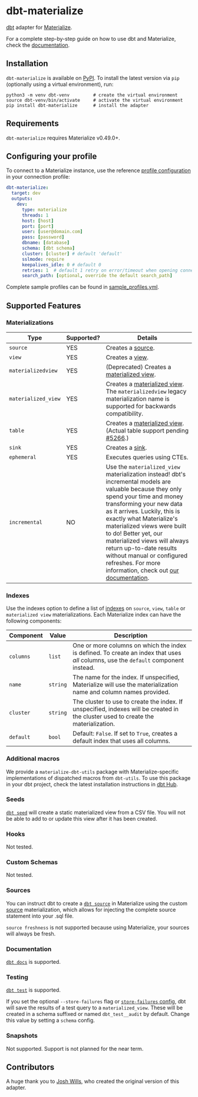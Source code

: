 # dbt-materialize

[dbt] adapter for [Materialize].

For a complete step-by-step guide on how to use dbt and Materialize, check the [documentation](https://materialize.com/docs/guides/dbt/).

## Installation

`dbt-materialize` is available on [PyPI]. To install the latest version via `pip` (optionally using a virtual environment),
run:

```nofmt
python3 -m venv dbt-venv         # create the virtual environment
source dbt-venv/bin/activate     # activate the virtual environment
pip install dbt-materialize      # install the adapter
```

## Requirements

<!-- If you update this, bump the constraint in connections.py too. -->
`dbt-materialize` requires Materialize v0.49.0+.

## Configuring your profile

To connect to a Materialize instance, use the reference [profile configuration](https://docs.getdbt.com/reference/warehouse-profiles/materialize-profile#connecting-to-materialize-with-dbt-materialize) in your
connection profile:

```yml
dbt-materialize:
  target: dev
  outputs:
    dev:
      type: materialize
      threads: 1
      host: [host]
      port: [port]
      user: [user@domain.com]
      pass: [password]
      dbname: [database]
      schema: [dbt schema]
      cluster: [cluster] # default 'default'
      sslmode: require
      keepalives_idle: 0 # default 0
      retries: 1  # default 1 retry on error/timeout when opening connections
      search_path: [optional, override the default search_path]

```

Complete sample profiles can be found in [sample_profiles.yml](dbt/include/materialize/sample_profiles.yml).

## Supported Features

### Materializations

Type                | Supported? | Details
--------------------|------------|--------
`source`            | YES        | Creates a [source].
`view`              | YES        | Creates a [view].
`materializedview`  | YES        | (Deprecated) Creates a [materialized view].
`materialized_view` | YES        | Creates a [materialized view]. The `materializedview` legacy materialization name is supported for backwards compatibility.
`table`             | YES        | Creates a [materialized view]. (Actual table support pending [#5266].)
`sink`              | YES        | Creates a [sink].
`ephemeral`         | YES        | Executes queries using CTEs.
`incremental`       | NO         | Use the `materialized_view` materialization instead! dbt's incremental models are valuable because they only spend your time and money transforming your new data as it arrives. Luckily, this is exactly what Materialize's materialized views were built to do! Better yet, our materialized views will always return up-to-date results without manual or configured refreshes. For more information, check out [our documentation](https://materialize.com/docs/).

### Indexes

Use the indexes option to define a list of [indexes](/sql/create-index/) on `source`, `view`, `table` or `materialized view` materializations. Each Materialize index can have the following components:

Component                            | Value     | Description
-------------------------------------|-----------|--------------------------------------------------
`columns`                            | `list`    | One or more columns on which the index is defined. To create an index that uses _all_ columns, use the `default` component instead.
`name`                               | `string`  | The name for the index. If unspecified, Materialize will use the materialization name and column names provided.
`cluster`                            | `string`  | The cluster to use to create the index. If unspecified, indexes will be created in the cluster used to create the materialization.
`default`                            | `bool`    | Default: `False`. If set to `True`, creates a default index that uses all columns.

### Additional macros

We provide a `materialize-dbt-utils` package with Materialize-specific implementations of dispatched macros from `dbt-utils`. To use this package in your dbt project, check the latest installation instructions in [dbt Hub](https://hub.getdbt.com/materializeinc/materialize_dbt_utils/latest/).

### Seeds

[`dbt seed`](https://docs.getdbt.com/reference/commands/seed/) will create a
static materialized view from a CSV file. You will not be able to add to or
update this view after it has been created.

### Hooks

Not tested.

### Custom Schemas

Not tested.

### Sources

You can instruct dbt to create a [`dbt source`](https://docs.getdbt.com/docs/build/sources) in Materialize using the custom [source] materialization, which allows for injecting the complete source statement into your .sql file.

`source freshness` is not supported because using Materialize, your sources will always be fresh.

### Documentation
[`dbt docs`](https://docs.getdbt.com/reference/commands/cmd-docs) is supported.

### Testing
[`dbt test`](https://docs.getdbt.com/reference/commands/test) is supported.

If you set the optional `--store-failures` flag or [`store-failures` config](https://docs.getdbt.com/reference/resource-configs/store_failures), dbt will save the results of a test query to a `materialized_view`.
These will be created in a schema suffixed or named `dbt_test__audit` by default. Change this value by setting a `schema` config.

### Snapshots

Not supported. Support is not planned for the near term.

## Contributors

A huge thank you to [Josh Wills](https://github.com/jwills), who created the
original version of this adapter.

[#5266]: https://github.com/MaterializeInc/materialize/issues/5266
[dbt]: https://www.getdbt.com/
[index]: https://materialize.com/docs/sql/create-index/
[Materialize]: http://materialize.com
[materialized view]: https://materialize.com/docs/sql/create-materialized-view/
[PyPI]: https://pypi.org/project/dbt-materialize/
[sink]: https://materialize.com/docs/sql/create-sink/
[source]: https://materialize.com/docs/sql/create-source/
[view]: https://materialize.com/docs/sql/create-view/
